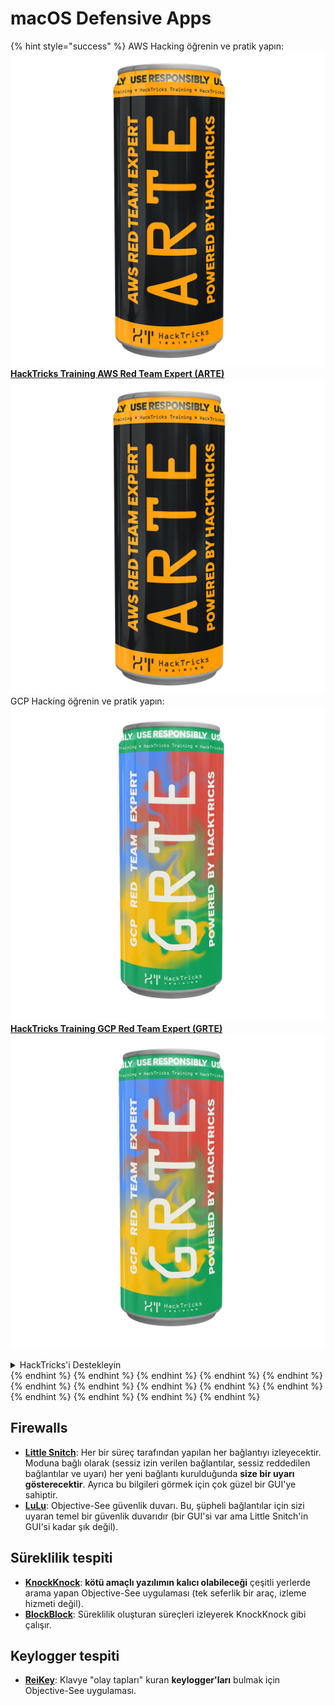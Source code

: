 # macOS Defensive Apps

{% hint style="success" %}
AWS Hacking öğrenin ve pratik yapın:<img src="/.gitbook/assets/arte.png" alt="" data-size="line">[**HackTricks Training AWS Red Team Expert (ARTE)**](https://training.hacktricks.xyz/courses/arte)<img src="/.gitbook/assets/arte.png" alt="" data-size="line">\
GCP Hacking öğrenin ve pratik yapın: <img src="/.gitbook/assets/grte.png" alt="" data-size="line">[**HackTricks Training GCP Red Team Expert (GRTE)**<img src="/.gitbook/assets/grte.png" alt="" data-size="line">](https://training.hacktricks.xyz/courses/grte)

<details>

<summary>HackTricks'i Destekleyin</summary>

* [**abonelik planlarını**](https://github.com/sponsors/carlospolop) kontrol edin!
* **💬 [**Discord grubuna**](https://discord.gg/hRep4RUj7f) veya [**telegram grubuna**](https://t.me/peass) katılın ya da **Twitter'da** 🐦 [**@hacktricks\_live**](https://twitter.com/hacktricks\_live)** bizi takip edin.**
* **Hacking ipuçlarını paylaşmak için** [**HackTricks**](https://github.com/carlospolop/hacktricks) ve [**HackTricks Cloud**](https://github.com/carlospolop/hacktricks-cloud) github reposuna PR gönderin.

</details>
{% endhint %}
{% endhint %}
{% endhint %}
{% endhint %}
{% endhint %}
{% endhint %}
{% endhint %}
{% endhint %}
{% endhint %}
{% endhint %}
{% endhint %}
{% endhint %}
{% endhint %}
{% endhint %}

## Firewalls

* [**Little Snitch**](https://www.obdev.at/products/littlesnitch/index.html): Her bir süreç tarafından yapılan her bağlantıyı izleyecektir. Moduna bağlı olarak (sessiz izin verilen bağlantılar, sessiz reddedilen bağlantılar ve uyarı) her yeni bağlantı kurulduğunda **size bir uyarı gösterecektir**. Ayrıca bu bilgileri görmek için çok güzel bir GUI'ye sahiptir.
* [**LuLu**](https://objective-see.org/products/lulu.html): Objective-See güvenlik duvarı. Bu, şüpheli bağlantılar için sizi uyaran temel bir güvenlik duvarıdır (bir GUI'si var ama Little Snitch'in GUI'si kadar şık değil).

## Süreklilik tespiti

* [**KnockKnock**](https://objective-see.org/products/knockknock.html): **kötü amaçlı yazılımın kalıcı olabileceği** çeşitli yerlerde arama yapan Objective-See uygulaması (tek seferlik bir araç, izleme hizmeti değil).
* [**BlockBlock**](https://objective-see.org/products/blockblock.html): Süreklilik oluşturan süreçleri izleyerek KnockKnock gibi çalışır.

## Keylogger tespiti

* [**ReiKey**](https://objective-see.org/products/reikey.html): Klavye "olay tapları" kuran **keylogger'ları** bulmak için Objective-See uygulaması.
